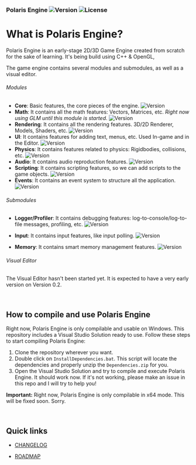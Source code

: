 ### Polaris Engine ![Version](https://img.shields.io/badge/version-v0.1.1-green) ![License](https://img.shields.io/badge/License-Apache2.0-yellow)



# What is Polaris Engine?

Polaris Engine is an early-stage 2D/3D Game Engine created from scratch for the sake of learning. It's being build using C++ &amp; OpenGL, 

The game engine contains several modules and submodules, as well as a visual editor.

###### Modules

- **Core**: Basic features, the core pieces of the engine. ![Version](https://img.shields.io/badge/v0.2-green)
- **Math**: It contains all the math features: Vectors, Matrices, etc. *Right now using GLM until this module is started*. ![Version](https://img.shields.io/badge/NotStarted-red)
- **Rendering**: It contains all the rendering features. 3D/2D Renderer, Models, Shaders, etc. ![Version](https://img.shields.io/badge/v0.1-green)
- **UI**: It contains features for adding text, menus, etc. Used In-game and in the Editor. ![Version](https://img.shields.io/badge/NotStarted-red)
- **Physics**: It contains features related to physics: Rigidbodies, collisions, etc. ![Version](https://img.shields.io/badge/NotStarted-red)
- **Audio**: It contains audio reproduction features. ![Version](https://img.shields.io/badge/NotStarted-red)
- **Scripting**: It contains scripting features, so we can add scripts to the game objects. ![Version](https://img.shields.io/badge/NotStarted-red)
- **Events**: It contains an event system to structure all the application. ![Version](https://img.shields.io/badge/NotStarted-red)

###### Submodules

- **Logger/Profiler**: It contains debugging features: log-to-console/log-to-file messages, profiling, etc. ![Version](https://img.shields.io/badge/v0.1-green)

- **Input**: It contains input features, like input polling. ![Version](https://img.shields.io/badge/v0.1-green)

- **Memory**: It contains smart memory management features. ![Version](https://img.shields.io/badge/NotStarted-red)

  

###### Visual Editor

The Visual Editor hasn't been started yet. It is expected to have a very early version on Version 0.2.

<br>

## How to compile and use Polaris Engine

Right now, Polaris Engine is only compilable and usable on Windows. This repository includes a Visual Studio Solution ready to use. Follow these steps to start compiling Polaris Engine:

1. Clone the repository wherever you want.
2. Double click on `InstallDependencies.bat`. This script will locate the dependencies and properly unzip the `Dependencies.zip` for you.
3. Open the Visual Studio Solution and try to compile and execute Polaris Engine. It should work now. If it's not working, please make an issue in this repo and I will try to help you!

**Important:** Right now, Polaris Engine is only compilable in x64 mode. This will be fixed soon. Sorry.

<br>

## Quick links

- [CHANGELOG](https://github.com/Delunado/PolarisEngine/blob/master/CHANGELOG.md)

- [ROADMAP](https://github.com/Delunado/PolarisEngine/blob/master/ROADMAP.md)
